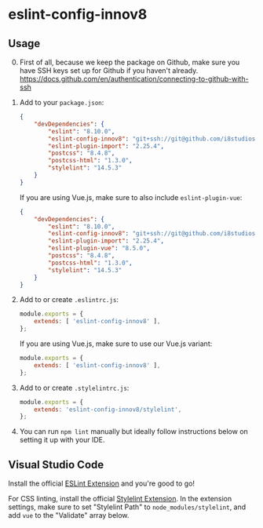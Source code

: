 # eslint-config-innov8

## Usage
0. First of all, because we keep the package on Github, make sure you have SSH keys set up for Github if you haven't already. https://docs.github.com/en/authentication/connecting-to-github-with-ssh

1. Add to your `package.json`:
    ```json
    {
        "devDependencies": {
            "eslint": "8.10.0",
            "eslint-config-innov8": "git+ssh://git@github.com/i8studios/eslint-config-innov8",
            "eslint-plugin-import": "2.25.4",
            "postcss": "8.4.8",
            "postcss-html": "1.3.0",
            "stylelint": "14.5.3"
        }
    }
    ```

    If you are using Vue.js, make sure to also include `eslint-plugin-vue`:
    ```json
    {
        "devDependencies": {
            "eslint": "8.10.0",
            "eslint-config-innov8": "git+ssh://git@github.com/i8studios/eslint-config-innov8",
            "eslint-plugin-import": "2.25.4",
            "eslint-plugin-vue": "8.5.0",
            "postcss": "8.4.8",
            "postcss-html": "1.3.0",
            "stylelint": "14.5.3"
        }
    }
    ```

2. Add to or create `.eslintrc.js`:
    ```js
    module.exports = {
        extends: [ 'eslint-config-innov8' ],
    };
    ```

    If you are using Vue.js, make sure to use our Vue.js variant:
    ```js
    module.exports = {
        extends: [ 'eslint-config-innov8' ],
    };
    ```

3. Add to or create `.stylelintrc.js`:
    ```js
    module.exports = {
        extends: 'eslint-config-innov8/stylelint',
    };
    ```

4. You can run `npm lint` manually but ideally follow instructions below on setting it up with your IDE.

## Visual Studio Code

Install the official [ESLint Extension](https://marketplace.visualstudio.com/items?itemName=dbaeumer.vscode-eslint) and you're good to go!

For CSS linting, install the official [Stylelint Extension](https://marketplace.visualstudio.com/items?itemName=stylelint.vscode-stylelint). In the extension settings, make sure to set "Stylelint Path" to `node_modules/stylelint`, and add `vue` to the "Validate" array below.
